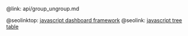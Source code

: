 @link: api/group_ungroup.md

@seolinktop: [javascript dashboard framework](https://webix.com)
@seolink: [javascript tree table](https://webix.com/widget/treetable/)